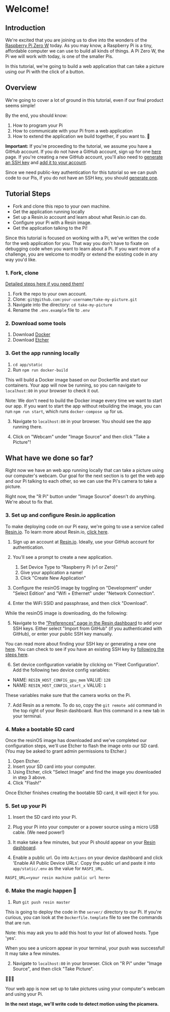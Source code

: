 # Welcome!
## Introduction

We're excited that you are joining us to dive into the wonders of the [Raspberry Pi Zero W](https://www.raspberrypi.org/products/raspberry-pi-zero-w/) today. As you may know, a Raspberry Pi is a tiny, affordable computer we can use to build all kinds of things. A Pi Zero W, the Pi we will work with today, is one of the smaller Pis.

In this tutorial, we're going to build a web application that can take a picture using our Pi with the click of a button.

## Overview
We're going to cover a lot of ground in this tutorial, even if our final product seems simple!

By the end, you should know:
1. How to program your Pi
1. How to communicate with your Pi from a web application
1. How to extend the application we build together, if you want to. :tada:

**Important:**
If you're proceeding to the tutorial, we assume you have a GitHub account. If you do not have a GitHub account, sign up for one [here](https://github.com/join) page.
If you're creating a new GitHub account, you'll also need to [generate an SSH key](https://help.github.com/articles/generating-a-new-ssh-key-and-adding-it-to-the-ssh-agent/) and [add it to your account](https://help.github.com/articles/adding-a-new-ssh-key-to-your-github-account/).

Since we need public-key authentication for this tutorial so we can push code to our Pis, if you do not have an SSH key, you should [generate one](https://help.github.com/articles/generating-a-new-ssh-key-and-adding-it-to-the-ssh-agent/).

## Tutorial Steps
- Fork and clone this repo to your own machine.
- Get the application running locally
- Set up a Resin.io account and learn about what Resin.io can do.
- Configure your Pi with a Resin image.
- Get the application talking to the Pi!

Since this tutorial is focused on working with a Pi, we've written the code for the web application for you. That way you don't have to fixate on debugging code when you want to learn about a Pi. If you want more of a challenge, you are welcome to modify or extend the existing code in any way you'd like.

### 1. Fork, clone
[Detailed steps here if you need them!](https://help.github.com/articles/fork-a-repo/)

1. Fork the repo to your own account.
2. Clone: `git@github.com:your-username/take-my-picture.git`
3. Navigate into the directory: `cd take-my-picture`
4. Rename the `.env.example` file to `.env`

### 2. Download some tools

1. Download [Docker](https://www.docker.com/community-edition)
2. Download [Etcher](https://etcher.io/)

### 3. Get the app running locally

1. `cd app/static`
2. Run `npm run docker-build`

This will build a Docker image based on our Dockerfile and start our containers. Your app will now be running, so you can navigate to `localhost:80` in your browser to check it out.

Note: We don't need to build the Docker image every time we want to start our app. If you want to start the app without rebuilding the image, you can run `npm run start`, which runs `docker-compose up` for us.

3. Navigate to `localhost:80` in your browser. You should see the app running there.

4. Click on "Webcam" under "Image Source" and then click "Take a Picture"!

## What have we done so far?

Right now we have an web app running locally that can take a picture using our computer's webcam. Our goal for the next section is to get the web app and our Pi talking to each other, so we can use the Pi's camera to take a picture.

Right now, the "R Pi" button under "Image Source" doesn't do anything. We're about to fix that.

### 3. Set up and configure Resin.io application

To make deploying code on our Pi easy, we're going to use a service called [Resin.io](https://resin.io/).
To learn more about Resin.io, [click here](https://docs.resin.io/understanding/understanding-code-deployment/).

1. Sign up an account at [Resin.io](https://resin.io/). Ideally, use your GitHub account for authentication.

2. You'll see a prompt to create a new application.
    1. Set Device Type to "Raspberry Pi (v1 or Zero)"
    1. Give your application a name!
    1. Click "Create New Application"

3. Configure the resinOS image by toggling on "Development" under "Select Edition" and "Wifi + Ethernet" under "Network Connection".
4. Enter the WiFi SSID and passphrase, and then click "Download".

While the resinOS image is downloading, do the following:

5. Navigate to the ["Preferences" page in the Resin dashboard](https://dashboard.resin.io/preferences/sshkeys) to add your SSH keys. Either select "Import from GitHub" (if you authenticated with GitHub), or enter your public SSH key manually.

You can read more about finding your SSH key or generating a new one [here](https://help.github.com/articles/adding-a-new-ssh-key-to-your-github-account/).
You can check to see if you have an existing SSH key by [following the steps here](https://help.github.com/articles/checking-for-existing-ssh-keys/).

6. Set device configuration variable by clicking on "Fleet Configuration". Add the following two device config variables:
- NAME: `RESIN_HOST_CONFIG_gpu_mem` VALUE: `128`
- NAME: `RESIN_HOST_CONFIG_start_x` VALUE: `1`

These variables make sure that the camera works on the Pi.

7. Add Resin as a remote. To do so, copy the `git remote add` command in the top right of your Resin dashboard. Run this command in a new tab in your terminal.

### 4. Make a bootable SD card

Once the resinOS image has downloaded and we've completed our configuration steps, we'll use Etcher to flash the image onto our SD card. (You may be asked to grant admin permissions to Etcher.)

1. Open Etcher.
2. Insert your SD card into your computer.
3. Using Etcher, click "Select Image" and find the image you downloaded in step 3 above.
4. Click "Flash!"

Once Etcher finishes creating the bootable SD card, it will eject it for you.

### 5. Set up your Pi
1. Insert the SD card into your Pi.
2. Plug your Pi into your computer or a power source using a micro USB cable. (We need power!)
3. It make take a few minutes, but your Pi should appear on your [Resin dashboard](https://dashboard.resin.io/apps).

4. Enable a public url. Go into `Actions` on your device dashboard and click 'Enable All Public Device URLs'.
Copy the public url and paste it into `app/static/.env` as the value for `RASPI_URL`.
```
RASPI_URL=<your resin machine public url here>
```

### 6. Make the magic happen :tada:

1. Run `git push resin master`

This is going to deploy the code in the `server/` directory to our Pi.
If you're curious, you can look at the `Dockerfile.template` file to see the commands that are run.

Note: this may ask you to add this host to your list of allowed hosts. Type 'yes'.

When you see a unicorn appear in your terminal, your push was successful!
It may take a few minutes.

2. Navigate to `localhost:80` in your browser. Click on "R Pi" under "Image Source", and then click "Take Picture".

:tada::tada::tada:

Your web app is now set up to take pictures using your computer's webcam and using your Pi.

**In the next stage, we'll write code to detect motion using the picamera.**
